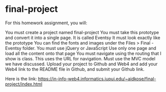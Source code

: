# final-project

For this homework assignment, you will:

You must create a project named final-project
You must take this prototype and convert it into a single page.  It is called Eventsy
It must look exactly like the prototype
You can find the fonts and images under the Files > Final - Eventsy folder. 
You must use jQuery or JavaScript
Use only one page and load all the content onto that page 
You must navigate using the routing that I show is class. This uses the URL for navigation.
Must use the MVC model we have discussed.
Upload your project to Github and Web4 and add your Web4 link to the README file in Github, and submit your Github link. 

Here is the link:
https://in-info-web4.informatics.iupui.edu/~aidkose/final-project/index.html
